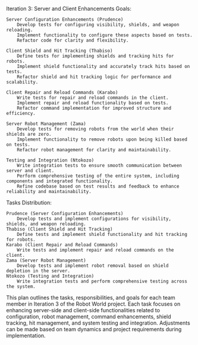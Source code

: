 Iteration 3: Server and Client Enhancements
Goals:

    Server Configuration Enhancements (Prudence)
        Develop tests for configuring visibility, shields, and weapon reloading.
        Implement functionality to configure these aspects based on tests.
        Refactor code for clarity and flexibility.

    Client Shield and Hit Tracking (Thabiso)
        Define tests for implementing shields and tracking hits for robots.
        Implement shield functionality and accurately track hits based on tests.
        Refactor shield and hit tracking logic for performance and scalability.

    Client Repair and Reload Commands (Karabo)
        Write tests for repair and reload commands in the client.
        Implement repair and reload functionality based on tests.
        Refactor command implementation for improved structure and efficiency.

    Server Robot Management (Zama)
        Develop tests for removing robots from the world when their shields are zero.
        Implement functionality to remove robots upon being killed based on tests.
        Refactor robot management for clarity and maintainability.

    Testing and Integration (Ntokozo)
        Write integration tests to ensure smooth communication between server and client.
        Perform comprehensive testing of the entire system, including components and integrated functionality.
        Refine codebase based on test results and feedback to enhance reliability and maintainability.

Tasks Distribution:

    Prudence (Server Configuration Enhancements)
        Develop tests and implement configurations for visibility, shields, and weapon reloading.
    Thabiso (Client Shield and Hit Tracking)
        Define tests and implement shield functionality and hit tracking for robots.
    Karabo (Client Repair and Reload Commands)
        Write tests and implement repair and reload commands on the client.
    Zama (Server Robot Management)
        Develop tests and implement robot removal based on shield depletion in the server.
    Ntokozo (Testing and Integration)
        Write integration tests and perform comprehensive testing across the system.

This plan outlines the tasks, responsibilities, and goals for each team member in Iteration 3 of the Robot World project. Each task focuses on enhancing server-side and client-side functionalities related to configuration, robot management, command enhancements, shield tracking, hit management, and system testing and integration. Adjustments can be made based on team dynamics and project requirements during implementation.